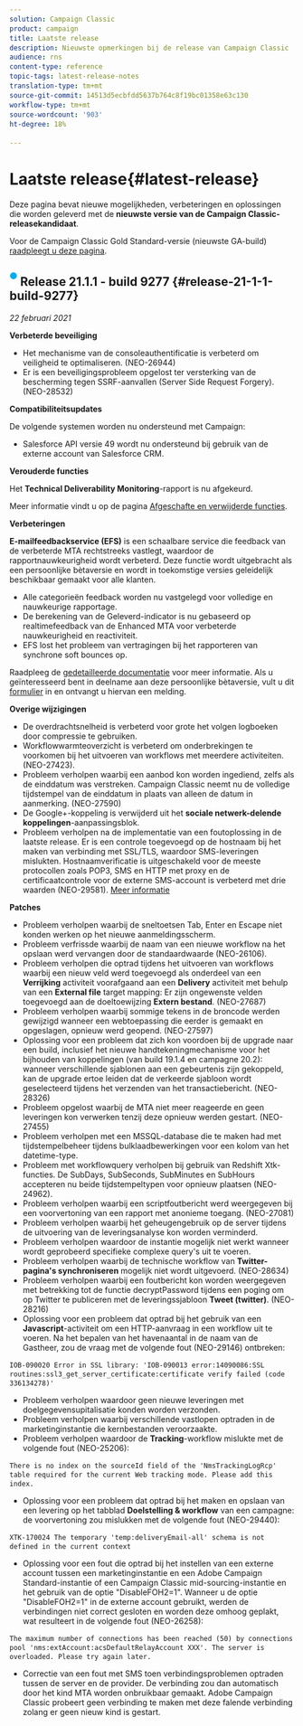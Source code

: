 ```yaml
---
solution: Campaign Classic
product: campaign
title: Laatste release
description: Nieuwste opmerkingen bij de release van Campaign Classic
audience: rns
content-type: reference
topic-tags: latest-release-notes
translation-type: tm+mt
source-git-commit: 14513d5ecbfdd5637b764c8f19bc01358e63c130
workflow-type: tm+mt
source-wordcount: '903'
ht-degree: 18%

---
```



# Laatste release{#latest-release}

Deze pagina bevat nieuwe mogelijkheden, verbeteringen en oplossingen die worden geleverd met de **nieuwste versie van de Campaign Classic-releasekandidaat**.

Voor de Campaign Classic Gold Standard-versie (nieuwste GA-build) [raadpleegt u deze pagina](../../rn/using/gold-standard.md).

## ![](assets/do-not-localize/blue_2.png) Release 21.1.1 - build 9277 {#release-21-1-1-build-9277}

_22 februari 2021_

**Verbeterde beveiliging**

* Het mechanisme van de consoleauthentificatie is verbeterd om veiligheid te optimaliseren. (NEO-26944)
* Er is een beveiligingsprobleem opgelost ter versterking van de bescherming tegen SSRF-aanvallen (Server Side Request Forgery). (NEO-28532)

**Compatibiliteitsupdates**

De volgende systemen worden nu ondersteund met Campaign:

* Salesforce API versie 49 wordt nu ondersteund bij gebruik van de externe account van Salesforce CRM.

**Verouderde functies**

Het **Technical Deliverability Monitoring**-rapport is nu afgekeurd.

Meer informatie vindt u op de pagina [Afgeschafte en verwijderde functies](../../rn/using/deprecated-features.md).

**Verbeteringen**

**E-mailfeedbackservice (EFS)** is een schaalbare service die feedback van de verbeterde MTA rechtstreeks vastlegt, waardoor de rapportnauwkeurigheid wordt verbeterd. Deze functie wordt uitgebracht als een persoonlijke bètaversie en wordt in toekomstige versies geleidelijk beschikbaar gemaakt voor alle klanten.

* Alle categorieën feedback worden nu vastgelegd voor volledige en nauwkeurige rapportage.
* De berekening van de Geleverd-indicator is nu gebaseerd op realtimefeedback van de Enhanced MTA voor verbeterde nauwkeurigheid en reactiviteit.
* EFS lost het probleem van vertragingen bij het rapporteren van synchrone soft bounces op.

Raadpleeg de [gedetailleerde documentatie](../../delivery/using/sending-with-enhanced-mta.md#efs) voor meer informatie.
Als u geïnteresseerd bent in deelname aan deze persoonlijke bètaversie, vult u dit [formulier](https://forms.office.com/Pages/ResponsePage.aspx?id=Wht7-jR7h0OUrtLBeN7O4Rol2vQGupxItW9_BerXV6VUQTJPN1Q5WUI4OFNTWkYzQjg3WllUSDAxWi4u) in en ontvangt u hiervan een melding.

**Overige wijzigingen**

* De overdrachtsnelheid is verbeterd voor grote het volgen logboeken door compressie te gebruiken.
* Workflowwarmteoverzicht is verbeterd om onderbrekingen te voorkomen bij het uitvoeren van workflows met meerdere activiteiten. (NEO-27423).
* Probleem verholpen waarbij een aanbod kon worden ingediend, zelfs als de einddatum was verstreken. Campaign Classic neemt nu de volledige tijdstempel van de einddatum in plaats van alleen de datum in aanmerking. (NEO-27590)
* De Google+-koppeling is verwijderd uit het **sociale netwerk-delende koppelingen**-aanpassingsblok.
* Probleem verholpen na de implementatie van een foutoplossing in de laatste release. Er is een controle toegevoegd op de hostnaam bij het maken van verbinding met SSL/TLS, waardoor SMS-leveringen mislukten. Hostnaamverificatie is uitgeschakeld voor de meeste protocollen zoals POP3, SMS en HTTP met proxy en de certificaatcontrole voor de externe SMS-account is verbeterd met drie waarden (NEO-29581). [Meer informatie](../../delivery/using/sms-protocol.md#skip-tls)

**Patches**

* Probleem verholpen waarbij de sneltoetsen Tab, Enter en Escape niet konden werken op het nieuwe aanmeldingsscherm.
* Probleem verfrissde waarbij de naam van een nieuwe workflow na het opslaan werd vervangen door de standaardwaarde (NEO-26106).
* Probleem verholpen die optrad tijdens het uitvoeren van workflows waarbij een nieuw veld werd toegevoegd als onderdeel van een **Verrijking** activiteit voorafgaand aan een **Delivery** activiteit met behulp van een **External file** target mapping: Er zijn ongewenste velden toegevoegd aan de doeltoewijzing **Extern bestand**. (NEO-27687)
* Probleem verholpen waarbij sommige tekens in de broncode werden gewijzigd wanneer een webtoepassing die eerder is gemaakt en opgeslagen, opnieuw werd geopend. (NEO-27597)
* Oplossing voor een probleem dat zich kon voordoen bij de upgrade naar een build, inclusief het nieuwe handtekeningmechanisme voor het bijhouden van koppelingen (van build 19.1.4 en campagne 20.2): wanneer verschillende sjablonen aan een gebeurtenis zijn gekoppeld, kan de upgrade ertoe leiden dat de verkeerde sjabloon wordt geselecteerd tijdens het verzenden van het transactiebericht. (NEO-28326)
* Probleem opgelost waarbij de MTA niet meer reageerde en geen leveringen kon verwerken tenzij deze opnieuw werden gestart. (NEO-27455)
* Probleem verholpen met een MSSQL-database die te maken had met tijdstempelbeheer tijdens bulklaadbewerkingen voor een kolom van het datetime-type.
* Probleem met workflowquery verholpen bij gebruik van Redshift Xtk-functies. De SubDays, SubSeconds, SubMinutes en SubHours accepteren nu beide tijdstempeltypen voor opnieuw plaatsen (NEO-24962).
* Probleem verholpen waarbij een scriptfoutbericht werd weergegeven bij een voorvertoning van een rapport met anonieme toegang. (NEO-27081)
* Probleem verholpen waarbij het geheugengebruik op de server tijdens de uitvoering van de leveringsanalyse kon worden verminderd.
* Probleem verholpen waardoor de instantie mogelijk niet werkt wanneer wordt geprobeerd specifieke complexe query&#39;s uit te voeren.
* Probleem verholpen waarbij de technische workflow van **Twitter-pagina&#39;s synchroniseren** mogelijk niet wordt uitgevoerd. (NEO-28634)
* Probleem verholpen waarbij een foutbericht kon worden weergegeven met betrekking tot de functie decryptPassword tijdens een poging om op Twitter te publiceren met de leveringssjabloon **Tweet (twitter)**. (NEO-28216)
* Oplossing voor een probleem dat optrad bij het gebruik van een **Javascript**-activiteit om een HTTP-aanvraag in een workflow uit te voeren. Na het bepalen van het havenaantal in de naam van de Gastheer, zou de vraag met de volgende fout (NEO-29146) ontbreken:

```
IOB-090020 Error in SSL library: 'IOB-090013 error:14090086:SSL routines:ssl3_get_server_certificate:certificate verify failed (code 336134278)'
```

* Probleem verholpen waardoor geen nieuwe leveringen met doelgegevensupitalisatie konden worden verzonden.
* Probleem verholpen waarbij verschillende vastlopen optraden in de marketinginstantie die kernbestanden veroorzaakte.
* Probleem verholpen waardoor de **Tracking**-workflow mislukte met de volgende fout (NEO-25206):

```
There is no index on the sourceId field of the 'NmsTrackingLogRcp' table required for the current Web tracking mode. Please add this index.
```

* Oplossing voor een probleem dat optrad bij het maken en opslaan van een levering op het tabblad **Doelstelling &amp; workflow** van een campagne: de voorvertoning zou mislukken met de volgende fout (NEO-29440):

```
XTK-170024 The temporary 'temp:deliveryEmail-all' schema is not defined in the current context
```

* Oplossing voor een fout die optrad bij het instellen van een externe account tussen een marketinginstantie en een Adobe Campaign Standard-instantie of een Campaign Classic mid-sourcing-instantie en het gebruik van de optie &quot;DisableFOH2=1&quot;. Wanneer u de optie &quot;DisableFOH2=1&quot; in de externe account gebruikt, werden de verbindingen niet correct gesloten en worden deze omhoog geplakt, wat resulteert in de volgende fout (NEO-26258):

```
The maximum number of connections has been reached (50) by connections pool 'nms:extAccount:acsDefaultRelayAccount XXX'. The server is overloaded. Please try again later.
```

* Correctie van een fout met SMS toen verbindingsproblemen optraden tussen de server en de provider. De verbinding zou dan automatisch door het kind MTA worden onbruikbaar gemaakt. Adobe Campaign Classic probeert geen verbinding te maken met deze falende verbinding zolang er geen nieuw kind is gestart.
